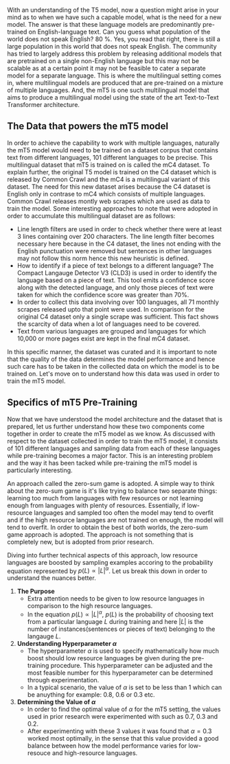 With an understanding of the T5 model, now a question might arise in your mind as to when we have such a capable model, what is the need for a new model. The answer is that these language models are predominantly pre-trained on English-language text. Can you guess what population of the world does not speak English? 80 %. Yes, you read that right, there is still a large population in this world that does not speak English. The community has tried to largely address this problem by releasing additional models that are pretrained on a single non-English language but this may not be scalable as at a certain point it may not be feasible to cater a separate model for a separate language. This is where the multilingual setting comes in, where multilingual models are produced that are pre-trained on a mixture of multiple languages. And, the mT5 is one such multilingual model that aims to produce a multilingual model using the state of the art Text-to-Text Transformer architecture. 

## The Data that powers the mT5 model
In order to achieve the capability to work with multiple languages, naturally the mT5 model would need to be trained on a dataset corpus that contains text from different languages, 101 different languages to be precise. This multilingual dataset that mT5 is trained on is called the mC4 dataset. To explain further, the original T5 model is trained on the C4 dataset which is released by Common Crawl and the mC4 is a multilingual variant of this dataset. The need for this new dataset arises because the C4 dataset is English only in contrase to mC4 which consists of multiple languages. Common Crawl releases montly web scrapes which are used as data to train the model. Some interesting approaches to note that were adopted in order to accumulate this multilingual dataset are as follows:
* Line length filters are used in order to check whether there were at least 3 lines containing over 200 characters. The line length filter becomes necessary here because in the C4 dataset, the lines not ending with the English punctuation were removed but sentences in other languages may not follow this norm hence this new heuristic is defined. 
* How to identify if a piece of text belongs to a different language? The Compact Langauge Detector V3 (CLD3) is used in order to identify the language based on a piece of text. This tool emits a confidence score along with the detected language, and only those pieces of text were taken for which the confidence score was greater than 70%. 
* In order to collect this data involving over 100 languages, all 71 monthly scrapes released upto that point were used. In comparison for the original C4 dataset only a single scrape was sufficient. This fact shows the scarcity of data when a lot of languages need to be covered. 
* Text from various languages are grouped and languages for which 10,000 or more pages exist are kept in the final mC4 dataset. 

In this specific manner, the dataset was curated and it is important to note that the quality of the data determines the model performance and hence such care has to be taken in the collected data on which the model is to be trained on. Let's move on to understand how this data was used in order to train the mT5 model. 


## Specifics of mT5 Pre-Training
Now that we have understood the model architecture and the dataset that is prepared, let us further understand how these two components come together in order to create the mT5 model as we know. As discussed with respect to the dataset collected in order to train the mT5 model, it consists of 101 different languages and sampling data from each of these languages while pre-training becomes a major factor. This is an interesting problem and the way it has been tacked while pre-training the mT5 model is particularly interesting. 

An approach called the zero-sum game is adopted. A simple way to think about the zero-sum game is it's like trying to balance two separate things: learning too much from languages with few resources or not learning enough from languages with plenty of resources. Essentially, if low-resource languages and sampled too often the model may tend to overfit and if the high resource languages are not trained on enough, the model will tend to overfit. In order to obtain the best of both worlds, the zero-sum game approach is adopted. The approach is not something that is completely new, but is adopted from prior research. 

Diving into further technical aspects of this approach, low resource languages are boosted by sampling examples accoring to the probability equation represented by $p(L) \propto |L|^{\alpha}$. Let us break this down in order to understand the nuances better.  
1. **The Purpose**
    * Extra attention needs to be given to low resource languages in comparison to the high resource languages.   
    * In the equation $p(L) \propto |L|^{\alpha}$, $p(L)$ is the probability of choosing text from a particular language $L$ during training and here $|L|$ is the number of instances(sentences or pieces of text) belonging to the langauge $L$. 
2. **Understanding Hyperparameter $\alpha$**
    * The hyperparameter $\alpha$ is used to specify mathematically how much boost should low resource languages be given during the pre-training procedure. This hyperparameter can be adjusted and the most feasible number for this hyperparameter can be determined through experimentation. 
    * In a typical scenario, the value of $\alpha$ is set to be less than 1 which can be anuything for example: 0.8, 0.6 or 0.3 etc.
3. **Determining the Value of $\alpha$**
    * In order to find the optimal value of $\alpha$ for the mT5 setting, the values used in prior research were experimented with such as 0.7, 0.3 and 0.2. 
    * After experimenting with these 3 values it was found that $\alpha = 0.3$ worked most optimally, in the sense that this value provided a good balance between how the model performance varies for low-resouce and high-resource languages. 